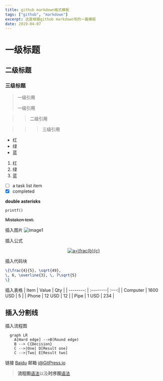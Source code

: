 ```yaml
---
title: github markdown格式模板 
tags: ["github", "markdown"]
excerpt: 这是根据github markdown写的一篇模板
date: 2019-04-07
---
```

# 一级标题

## 二级标题

### 三级标题
> 一级引用
>
> 一级引用

>>二级引用

>>>三级引用

* 红
* 绿
* 蓝

1. 红
2. 绿
3. 蓝

- [ ] a task list item
- [x] completed

**double asterisks**

`printf()`

~~Mistaken text.~~

插入图片
![image1](http://pic.yupoo.com/yaleizh/fc8c76e8/13ac2851.jpg )

插入公式
<div align=center>
<a href="https://www.codecogs.com/eqnedit.php?latex=a=\frac{b}{c}" target="_blank"><img src="https://latex.codecogs.com/gif.latex?a=\frac{b}{c}" title="a=\frac{b}{c}" /></a>
<div align=left> 

插入代码块
```latex
\{\frac{4}{5}, \sqrt{49},
\, 6, \overline{3}, \, 7\sqrt{5}
\}
```

插入表格
| Item      |    Value | Qty  |
| --------: | :--------| :---:|
| Computer  | 1600 USD |  5   |
| Phone     |   12 USD |  12  |
| Pipe      |    1 USD | 234  |

插入分割线
---

插入流程图
```Mermaid
  graph LR
    A[Hard edge] -->B(Round edge)
    B --> C{Decision}
    C -->|One| D[Result one]
    C -->|Two| E[Result two]
```

链接
[Baidu](http://baidu.com)
邮箱
<i@GitPress.io>
> **流程图**[语法][3]以及**时序图**[语法][4]

  [1]: http://maxiang.info/client_zh
  [2]: https://chrome.google.com/webstore/detail/kidnkfckhbdkfgbicccmdggmpgogehop
  [3]: http://adrai.github.io/flowchart.js/
  [4]: http://bramp.github.io/js-sequence-diagrams/
  [5]: https://dev.yinxiang.com/doc/articles/enml.php

